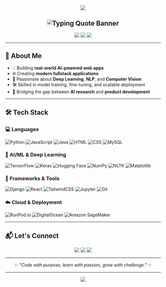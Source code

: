 <!-- GitHub Profile README for Mahder Tesfaye -->

<h1 align="center">
  <img src="https://img.shields.io/badge/Hi,_I'm-Mahder%20Tesfaye-36BCF7?style=for-the-badge&logo=github&logoColor=white" />
</h1>

<h2 align="center">
  <img src="https://readme-typing-svg.demolab.com?font=Fira+Code&weight=700&size=30&pause=1000&color=F97316&center=true&vCenter=true&width=800&lines=%F0%9F%9A%80+Every+Challenge+is+an+Invitation+to+Grow!+%F0%9F%8C%9F" alt="Typing Quote Banner" />
</h2>

<p align="center">
  <img src="https://img.shields.io/badge/Fullstack_Web_Developer-🌐-blue?style=flat-square" />
  <img src="https://img.shields.io/badge/AI_Engineer-🤖-purple?style=flat-square" />
  <img src="https://img.shields.io/badge/Lifelong_Learner-📚-orange?style=flat-square" />
</p>

---

## 🧭 About Me

- 💡 Building **real-world AI-powered web apps**  
- 🌐 Creating **modern fullstack applications**  
- 🧠 Passionate about **Deep Learning**, **NLP**, and **Computer Vision**  
- 🛠️ Skilled in model training, fine-tuning, and scalable deployment  
- 🌉 Bridging the gap between **AI research** and **product development**

---

## 🛠️ Tech Stack

### 💻 Languages  
![Python](https://img.shields.io/badge/-Python-05122A?style=flat&logo=python)
![JavaScript](https://img.shields.io/badge/-JavaScript-05122A?style=flat&logo=javascript)
![Java](https://img.shields.io/badge/-Java-05122A?style=flat&logo=java)
![HTML](https://img.shields.io/badge/-HTML-05122A?style=flat&logo=html5)
![CSS](https://img.shields.io/badge/-CSS-05122A?style=flat&logo=css3)
![MySQL](https://img.shields.io/badge/-MySQL-05122A?style=flat&logo=mysql)

### 🤖 AI/ML & Deep Learning  
![TensorFlow](https://img.shields.io/badge/-TensorFlow-05122A?style=flat&logo=tensorflow)
![Keras](https://img.shields.io/badge/-Keras-D00000?style=flat&logo=keras)
![Hugging Face](https://img.shields.io/badge/-HuggingFace-FFD21F?style=flat&logo=huggingface)
![NumPy](https://img.shields.io/badge/-NumPy-013243?style=flat&logo=numpy)
![NLTK](https://img.shields.io/badge/-NLTK-05122A?style=flat)
![Matplotlib](https://img.shields.io/badge/-Matplotlib-05122A?style=flat&logo=matplotlib)

### 🧰 Frameworks & Tools  
![Django](https://img.shields.io/badge/-Django-092E20?style=flat&logo=django)
![React](https://img.shields.io/badge/-React-20232A?style=flat&logo=react)
![TailwindCSS](https://img.shields.io/badge/-TailwindCSS-38B2AC?style=flat&logo=tailwind-css)
![Jupyter](https://img.shields.io/badge/-Jupyter-05122A?style=flat&logo=jupyter)
![Git](https://img.shields.io/badge/-Git-05122A?style=flat&logo=git)

### ☁️ Cloud & Deployment  
![RunPod.io](https://img.shields.io/badge/-RunPod.io-05122A?style=flat&logo=cloudflare)
![DigitalOcean](https://img.shields.io/badge/-DigitalOcean-05122A?style=flat&logo=digitalocean)
![Amazon SageMaker](https://img.shields.io/badge/-Amazon%20SageMaker-232F3E?style=flat&logo=amazon-aws)

---

## 📬 Let's Connect

<p align="center">
  <a href="mailto:mahdertesfaye11@gmail.com"><img src="https://img.shields.io/badge/Gmail-D14836?style=for-the-badge&logo=gmail&logoColor=white"/></a>
  <a href="https://www.linkedin.com/in/mahder-tesfaye-abebe-396095327/"><img src="https://img.shields.io/badge/LinkedIn-0A66C2?style=for-the-badge&logo=linkedin&logoColor=white"/></a>
  <a href="https://x.com/mahtesfayeabebe"><img src="https://img.shields.io/badge/X-1DA1F2?style=for-the-badge&logo=x&logoColor=white"/></a>
</p>

---

<p align="center">
  ✨ <i>"Code with purpose, learn with passion, grow with challenge."</i> ✨  
</p>

---

<div align="center">
  <img src="https://img.shields.io/badge/Always-Learning-📚-orange?style=for-the-badge&logo=openai&logoColor=white" />
</div>
